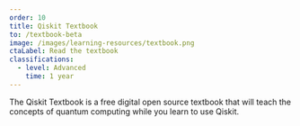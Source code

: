 ```yaml
---
order: 10
title: Qiskit Textbook
to: /textbook-beta
image: /images/learning-resources/textbook.png
ctaLabel: Read the textbook
classifications:
  - level: Advanced
    time: 1 year
---
```

The Qiskit Textbook is a free digital open source textbook that will teach the concepts of quantum computing while you learn to use Qiskit.